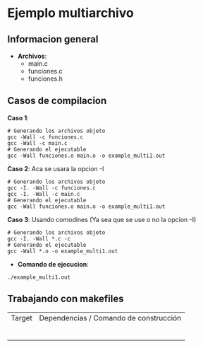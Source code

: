 # Ejemplo multiarchivo

## Informacion general

* **Archivos**: 
  - main.c
  - funciones.c
  - funciones.h
  
## Casos de compilacion ##  
  
**Caso 1**:

```
# Generando los archivos objeto
gcc -Wall -c funciones.c
gcc -Wall -c main.c
# Generando el ejecutable
gcc -Wall funciones.o main.o -o example_multi1.out
```

**Caso 2**: Aca se usara la opcion -I

```
# Generando los archivos objeto
gcc -I. -Wall -c funciones.c
gcc -I. -Wall -c main.c
# Generando el ejecutable
gcc -Wall funciones.o main.o -o example_multi1.out
```

**Caso 3**: Usando comodines (Ya sea que se use o no la opcion -I)

```
# Generando los archivos objeto
gcc -I. -Wall *.c -c 
# Generando el ejecutable
gcc -Wall *.o -o example_multi1.out
```

* **Comando de ejecucion**:

```
./example_multi1.out
```

## Trabajando con makefiles

<table >
	<tbody>
		<tr>
			<td>Target</td>
			<td>Dependencias / Comando de construcción</td>
		</tr>
		<tr>
			<td> </td>
			<td> </td>
		</tr>
		<tr>
			<td> </td>
			<td> </td>
		</tr>
		<tr>
			<td> </td>
			<td> </td>
		</tr>
		<tr>
			<td> </td>
			<td> </td>
		</tr>
		<tr>
			<td> </td>
			<td> </td>
		</tr>
		<tr>
			<td> </td>
			<td> </td>
		</tr>
	</tbody>
</table>
